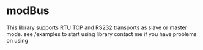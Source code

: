 # modBus
This library supports RTU TCP and RS232 transports as slave or master mode.
see /examples to start using library
contact me if you have problems on using
